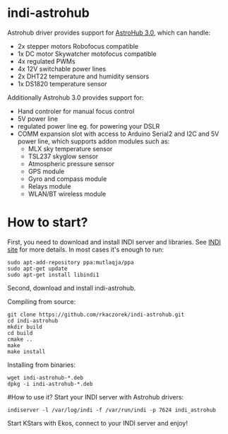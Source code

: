 # indi-astrohub
Astrohub driver provides support for [AstroHub 3.0](http://astrojolo.blogspot.com/p/astrohub-30.html), which can handle:
- 2x stepper motors Robofocus compatible
- 1x DC motor Skywatcher motofocus compatible
- 4x regulated PWMs
- 4x 12V switchable power lines
- 2x DHT22 temperature and humidity sensors
- 1x DS1820 temperature sensor

Additionally Astrohub 3.0 provides support for:
- Hand controler for manual focus control
- 5V power line
- regulated power line eg. for powering your DSLR
- COMM expansion slot with access to Arduino Serial2 and I2C and 5V power line, which supports addon modules such as:
  - MLX sky temperature sensor
  - TSL237 skyglow sensor
  - Atmospheric pressure sensor
  - GPS module
  - Gyro and compass module
  - Relays module
  - WLAN/BT wireless module

# How to start?
First, you need to download and install INDI server and libraries. See [INDI site](http://indilib.org/download.html) for more details.
In most cases it's enough to run:
```
sudo apt-add-repository ppa:mutlaqja/ppa
sudo apt-get update
sudo apt-get install libindi1
```
Second, download and install indi-astrohub.

Compiling from source:
```
git clone https://github.com/rkaczorek/indi-astrohub.git
cd indi-astrohub
mkdir build
cd build
cmake ..
make
make install
```
Installing from binaries:
```
wget indi-astrohub-*.deb
dpkg -i indi-astrohub-*.deb
```

#How to use it?
Start your INDI server with Astrohub drivers:

`indiserver -l /var/log/indi -f /var/run/indi -p 7624 indi_astrohub`

Start KStars with Ekos, connect to your INDI server and enjoy!
